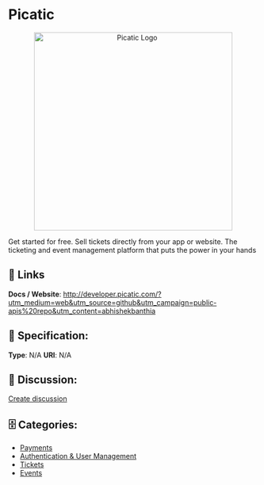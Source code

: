 # Picatic
<p align="center">
    <img width="400" src="https://raw.githubusercontent.com/apis-list/apis-list/main/apis/picatic/logo_256x256.png" alt="Picatic Logo"/>
</p>

Get started for free. Sell tickets directly from your app or website. The ticketing and event management platform that puts the power in your hands

##  🔗 Links
**Docs / Website**: http://developer.picatic.com/?utm_medium=web&utm_source=github&utm_campaign=public-apis%20repo&utm_content=abhishekbanthia

## 🧬 Specification:
**Type**: N/A
**URI**: N/A

## 💬 Discussion:
[Create discussion](https://github.com/apis-list/apis-list/discussions/new)

## 🗄️ Categories:
- [Payments](https://github.com/apis-list/apis-list#payments)
- [Authentication & User Management](https://github.com/apis-list/apis-list#authentication-and-user-management)
- [Tickets](https://github.com/apis-list/apis-list#tickets)
- [Events](https://github.com/apis-list/apis-list#events)







